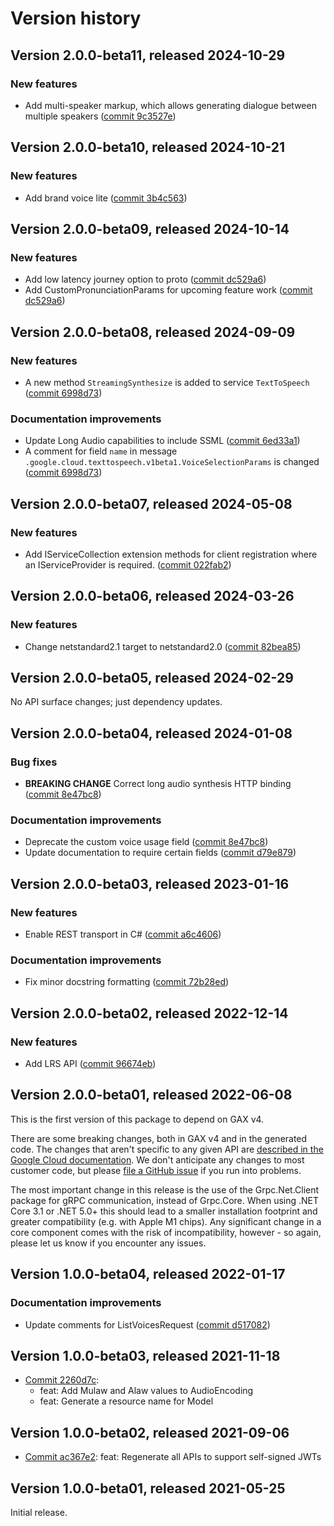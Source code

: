 # Version history

## Version 2.0.0-beta11, released 2024-10-29

### New features

- Add multi-speaker markup, which allows generating dialogue between multiple speakers ([commit 9c3527e](https://github.com/googleapis/google-cloud-dotnet/commit/9c3527ec81408e73c6f3542b9e9dfeb18c3675b0))

## Version 2.0.0-beta10, released 2024-10-21

### New features

- Add brand voice lite ([commit 3b4c563](https://github.com/googleapis/google-cloud-dotnet/commit/3b4c563ae7f831f4479bb95f6e841c61f19cb906))

## Version 2.0.0-beta09, released 2024-10-14

### New features

- Add low latency journey option to proto ([commit dc529a6](https://github.com/googleapis/google-cloud-dotnet/commit/dc529a6b8f86687bf851f4f68366ed0eb9a531a2))
- Add CustomPronunciationParams for upcoming feature work ([commit dc529a6](https://github.com/googleapis/google-cloud-dotnet/commit/dc529a6b8f86687bf851f4f68366ed0eb9a531a2))

## Version 2.0.0-beta08, released 2024-09-09

### New features

- A new method `StreamingSynthesize` is added to service `TextToSpeech` ([commit 6998d73](https://github.com/googleapis/google-cloud-dotnet/commit/6998d73ace75a0f5e6330403e9fe6fd56c8d829a))

### Documentation improvements

- Update Long Audio capabilities to include SSML ([commit 6ed33a1](https://github.com/googleapis/google-cloud-dotnet/commit/6ed33a1d0a312e9c66cbef9ae402806376be6b6e))
- A comment for field `name` in message `.google.cloud.texttospeech.v1beta1.VoiceSelectionParams` is changed ([commit 6998d73](https://github.com/googleapis/google-cloud-dotnet/commit/6998d73ace75a0f5e6330403e9fe6fd56c8d829a))

## Version 2.0.0-beta07, released 2024-05-08

### New features

- Add IServiceCollection extension methods for client registration where an IServiceProvider is required. ([commit 022fab2](https://github.com/googleapis/google-cloud-dotnet/commit/022fab203f28fb9c608972af7f8b83f571ae5694))

## Version 2.0.0-beta06, released 2024-03-26

### New features

- Change netstandard2.1 target to netstandard2.0 ([commit 82bea85](https://github.com/googleapis/google-cloud-dotnet/commit/82bea850661975b9750ac30753528cc9d2e05240))

## Version 2.0.0-beta05, released 2024-02-29

No API surface changes; just dependency updates.

## Version 2.0.0-beta04, released 2024-01-08

### Bug fixes

- **BREAKING CHANGE** Correct long audio synthesis HTTP binding ([commit 8e47bc8](https://github.com/googleapis/google-cloud-dotnet/commit/8e47bc8ef2ade2fca2763ad2a91c4ce66283ec24))

### Documentation improvements

- Deprecate the custom voice usage field ([commit 8e47bc8](https://github.com/googleapis/google-cloud-dotnet/commit/8e47bc8ef2ade2fca2763ad2a91c4ce66283ec24))
- Update documentation to require certain fields ([commit d79e879](https://github.com/googleapis/google-cloud-dotnet/commit/d79e87933ea43d41c8dfcecfe540dec85b54cbc9))

## Version 2.0.0-beta03, released 2023-01-16

### New features

- Enable REST transport in C# ([commit a6c4606](https://github.com/googleapis/google-cloud-dotnet/commit/a6c46063bd961a9dadc728a780d66de772f28e71))

### Documentation improvements

- Fix minor docstring formatting ([commit 72b28ed](https://github.com/googleapis/google-cloud-dotnet/commit/72b28ed3cb82739b5e8f7dbc69b7644d83cecc2d))

## Version 2.0.0-beta02, released 2022-12-14

### New features

- Add LRS API ([commit 96674eb](https://github.com/googleapis/google-cloud-dotnet/commit/96674ebab1a4294ba23bdb378e0c225ce5e923df))

## Version 2.0.0-beta01, released 2022-06-08

This is the first version of this package to depend on GAX v4.

There are some breaking changes, both in GAX v4 and in the generated
code. The changes that aren't specific to any given API are [described in the Google Cloud
documentation](https://cloud.google.com/dotnet/docs/reference/help/breaking-gax4).
We don't anticipate any changes to most customer code, but please [file a
GitHub issue](https://github.com/googleapis/google-cloud-dotnet/issues/new/choose)
if you run into problems.

The most important change in this release is the use of the Grpc.Net.Client package
for gRPC communication, instead of Grpc.Core. When using .NET Core 3.1 or .NET 5.0+
this should lead to a smaller installation footprint and greater compatibility (e.g.
with Apple M1 chips). Any significant change in a core component comes with the risk
of incompatibility, however - so again, please let us know if you encounter any
issues.
## Version 1.0.0-beta04, released 2022-01-17

### Documentation improvements

- Update comments for ListVoicesRequest ([commit d517082](https://github.com/googleapis/google-cloud-dotnet/commit/d517082c8a79b3fb61f176cd95b65507fd6f5cb6))

## Version 1.0.0-beta03, released 2021-11-18

- [Commit 2260d7c](https://github.com/googleapis/google-cloud-dotnet/commit/2260d7c):
  - feat: Add Mulaw and Alaw values to AudioEncoding
  - feat: Generate a resource name for Model

## Version 1.0.0-beta02, released 2021-09-06

- [Commit ac367e2](https://github.com/googleapis/google-cloud-dotnet/commit/ac367e2): feat: Regenerate all APIs to support self-signed JWTs

## Version 1.0.0-beta01, released 2021-05-25

Initial release.
